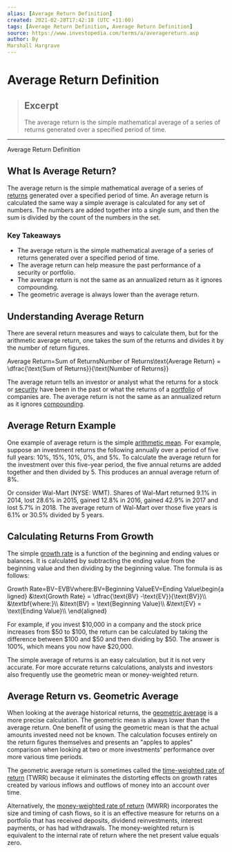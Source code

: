 ```yaml
---
alias: [Average Return Definition]
created: 2021-02-28T17:42:18 (UTC +11:00)
tags: [Average Return Definition, Average Return Definition]
source: https://www.investopedia.com/terms/a/averagereturn.asp
author: By
Marshall Hargrave
---
```


# Average Return Definition

> ## Excerpt
> The average return is the simple mathematical average of a series of returns generated over a specified period of time.

---

Average Return Definition
## What Is Average Return?

The average return is the simple mathematical average of a series of [returns](https://www.investopedia.com/terms/r/return.asp) generated over a specified period of time. An average return is calculated the same way a simple average is calculated for any set of numbers. The numbers are added together into a single sum, and then the sum is divided by the count of the numbers in the set.

### Key Takeaways

-   The average return is the simple mathematical average of a series of returns generated over a specified period of time.
-   The average return can help measure the past performance of a security or portfolio.
-   The average return is not the same as an annualized return as it ignores compounding.
-   The geometric average is always lower than the average return.

## Understanding Average Return

There are several return measures and ways to calculate them, but for the arithmetic average return, one takes the sum of the returns and divides it by the number of return figures.

Average Return\=Sum of ReturnsNumber of Returns\\text{Average Return} = \\dfrac{\\text{Sum of Returns}}{\\text{Number of Returns}}

The average return tells an investor or analyst what the returns for a stock or [security](https://www.investopedia.com/terms/s/security.asp) have been in the past or what the returns of a [portfolio](https://www.investopedia.com/terms/p/portfolio.asp) of companies are. The average return is not the same as an annualized return as it ignores [compounding](https://www.investopedia.com/terms/c/compounding.asp).

## Average Return Example

One example of average return is the simple [arithmetic mean](https://www.investopedia.com/terms/a/arithmeticmean.asp). For example, suppose an investment returns the following annually over a period of five full years: 10%, 15%, 10%, 0%, and 5%. To calculate the average return for the investment over this five-year period, the five annual returns are added together and then divided by 5. This produces an annual average return of 8%.

Or consider Wal-Mart (NYSE: WMT). Shares of Wal-Mart returned 9.1% in 2014, lost 28.6% in 2015, gained 12.8% in 2016, gained 42.9% in 2017 and lost 5.7% in 2018. The average return of Wal-Mart over those five years is 6.1% or 30.5% divided by 5 years.

## Calculating Returns From Growth

The simple [growth rate](https://www.investopedia.com/terms/g/growthrates.asp) is a function of the beginning and ending values or balances. It is calculated by subtracting the ending value from the beginning value and then dividing by the beginning value. The formula is as follows:

Growth Rate\=BV−EVBVwhere:BV\=Beginning ValueEV\=Ending Value\\begin{aligned} &\\text{Growth Rate} = \\dfrac{\\text{BV} -\\text{EV}}{\\text{BV}}\\\\ &\\textbf{where:}\\\\ &\\text{BV} = \\text{Beginning Value}\\\\ &\\text{EV} = \\text{Ending Value}\\\\ \\end{aligned}

For example, if you invest $10,000 in a company and the stock price increases from $50 to $100, the return can be calculated by taking the difference between $100 and $50 and then dividing by $50. The answer is 100%, which means you now have $20,000.

The simple average of returns is an easy calculation, but it is not very accurate. For more accurate returns calculations, analysts and investors also frequently use the geometric mean or money-weighted return.

## Average Return vs. Geometric Average

When looking at the average historical returns, the [geometric average](https://www.investopedia.com/terms/g/geometricmean.asp) is a more precise calculation. The geometric mean is always lower than the average return. One benefit of using the geometric mean is that the actual amounts invested need not be known. The calculation focuses entirely on the return figures themselves and presents an "apples to apples" comparison when looking at two or more investments' performance over more various time periods.

The geometric average return is sometimes called the [time-weighted rate of return](https://www.investopedia.com/terms/t/time-weightedror.asp) (TWRR) because it eliminates the distorting effects on growth rates created by various inflows and outflows of money into an account over time.

Alternatively, the [money-weighted rate of return](https://www.investopedia.com/terms/m/money-weighted-return.asp) (MWRR) incorporates the size and timing of cash flows, so it is an effective measure for returns on a portfolio that has received deposits, dividend reinvestments, interest payments, or has had withdrawals. The money-weighted return is equivalent to the internal rate of return where the net present value equals zero.
